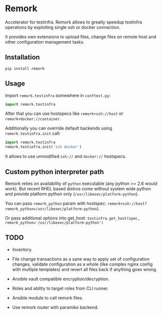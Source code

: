 # Remork

Accelerator for testinfra. Remork allows to greatly speedup testinfra
operations by exploiting single ssh or docker connection.

It provides own extensions to upload files, change files on remote
host and other configuration management tasks.

## Installation

```
pip install remork
```

## Usage

Import `remork.testinfra` somewhere in `conftest.py`:

```python
import remork.testinfra
```

After that you can use hostspecs like `remork+ssh://host` or
`remork+docker://container`.

Additionally you can override default backends using `remork.testinfra.init`
call:

```python
import remork.testinfra
remork.testinfra.init('ssh docker')
```

It allows to use unmodified `ssh://` and `docker://` hostspecs.


## Custom python interpreter path

Remork relies on availability of `python` executable (any python >= 2.6 would work).
But recent RHEL based distros come without system wide python and provide platform
python only (`/usr/libexec/platform-python`).

You can pass `remork_python` param with hostspec:
`remork+ssh://host?remork_python=/usr/libexec/platform-python`).

Or pass additional options into get_host:
`testinfra.get_host(spec, remork_python='/usr/libexec/platform-python')`


## TODO

* Inventory.

* File change transactions as a sane way to apply set of configuration changes,
  validate configuration as a whole (like complex nginx config with multiple
  templates) and revert all files back if anything goes wrong.

* Ansible vault compatible encryption/decryption.

* Roles and ability to target roles from CLI runner.

* Ansible module to call remork files.

* Use remork router with paramiko backend.

